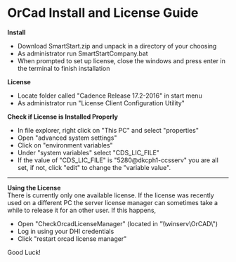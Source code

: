 # OrCad Install and License Guide

**Install**
- Download SmartStart.zip and unpack in a directory of your choosing
- As administrator run SmartStartCompany.bat
- When prompted to set up license, close the windows and press enter in the terminal to finish installation

**License**
- Locate folder called "Cadence Release 17.2-2016" in start menu
- As administrator run "License Client Configuration Utility"

**Check if License is Installed Properly**
- In file explorer, right click on "This PC" and select "properties"
- Open "advanced system settings"
- Click on "environment variables"
- Under "system variables" select "CDS_LIC_FILE"
- If the value of "CDS_LIC_FILE" is "5280@dkcph1-ccsserv" you are all set, if not, click "edit" to change the "variable value".

---

**Using the License**  
There is currently only one available license. If the license was recently used on a different PC the server license manager can sometimes take a while to release it for an other user. If this happens,
- Open "CheckOrcadLicenseManager" (located in "\\\winserv\OrCAD\\")
- Log in using your DHI credentials
- Click "restart orcad license manager"

Good Luck!
